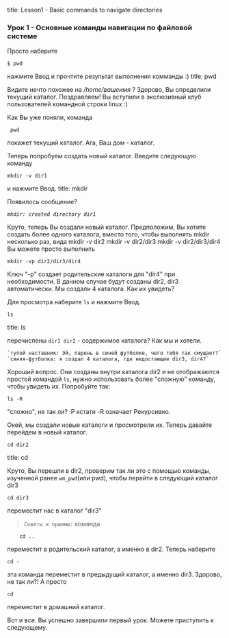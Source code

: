 title: Lesson1 - Basic commands to navigate directories 

### Урок 1 - Основные команды навигации по файловой системе

Просто наберите 

    $ pwd


нажмите Ввод и прочтите результат выполнения комманды :)
title: pwd

Видите нечто похожее на */home/вашеимя* ? Здорово, Вы определили текущий каталог.
Поздравляем! Вы вступили в экслюзивный клуб пользователей командной строки linux :)

Как Вы уже поняли, команда

     pwd


покажет текущий каталог. Ага, Ваш дом - каталог.

Теперь попробуем создать новый каталог. Введите следующую команду

    mkdir -v dir1

и нажмите Ввод.
title: mkdir

Появилось сообщение?

*`mkdir: created directory dir1`*

Круто, теперь Вы создали новый каталог. Предположим, Вы хотите создать более одного каталога, 
вместо того, чтобы выполнять mkdir несколько раз, вида 
	mkdir -v dir2
	mkdir -v dir2/dir3
	mkdir -v dir2/dir3/dir4
Вы можете просто выполнить

	mkdir -vp dir2/dir3/dir4

Ключ "-p" создает родительские каталоги для "dir4" при необходимости.
В данном случае будут созданы dir2, dir3 автоматически. 
Мы создали 4 каталога. Как их увидеть?

Для просмотра наберите `ls` и нажмите Ввод.

	ls

title: ls

перечислены `dir1 dir2` - содержимое каталога? Как мы и хотели.

	`тупой наставник: Эй, парень в синей футболке, чего тебя так смущает?`
	`синяя-футболка: я создал 4 каталога, где недостающие dir3, dir4?`

Хороший вопрос. Они созданы внутри каталога dir2 и не отображаются простой командой `ls`, 
нужно использовать более "сложную" команду, чтобы увидеть их. Попробуйте так:

	ls -R 

"сложно", не так ли? :P кстати -R означает Рекурсивно.

Окей, мы создали новые каталоги и просмотрели их. Теперь давайте 
перейдем в новый каталог.

	cd dir2

title: cd

Круто, Вы перешли в dir2, проверим так ли это с помощью команды, 
изученной ранее `wm_pwd`(или pwd), чтобы перейти в следующий каталог dir3

	cd dir3
переместит нас в каталог "dir3"

>`Советы и приемы:` команда

        cd ..

переместит в родительский каталог, а именно в dir2.
Теперь наберите

	cd -

эта команда переместит в предыдущий каталог, а именно dir3. 
Здорово, не так ли?! 
А просто 

	cd 
переместит в домашний каталог.

Вот и все. Вы успешно завершили первый урок.
Можете приступить к следующему.


